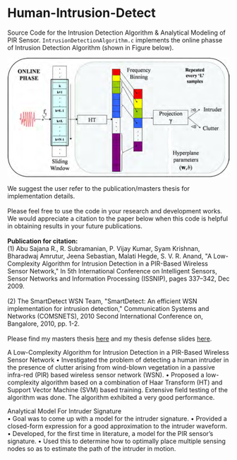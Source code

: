 # Human-Intrusion-Detect
Source Code for the Intrusion Detection Algorithm & Analytical Modeling of PIR Sensor. `IntrusionDetectionAlgorithm.c` implements the online phasse of Intrusion Detection Algorithm (shown in Figure below).

<img src="IntrusionDetectAlgoOnlinePhase.png" width="600">

We suggest the user refer to the publication/masters thesis for implementation details.<br><br>
Please feel free to use the code in your research and development works. We would appreciate a citation to the paper below when this code is helpful in obtaining results in your future publications.<br><br>
**Publication for citation:**<br>
(1) Abu Sajana R., R. Subramanian, P. Vijay Kumar, Syam Krishnan, Bharadwaj Amrutur, Jeena Sebastian, Malati Hegde, S. V. R. Anand, 
"A Low-Complexity Algorithm for Intrusion Detection in a PIR-Based Wireless Sensor Network,"
In 5th International Conference on Intelligent Sensors, Sensor Networks and Information Processing (ISSNIP), pages 337–342, Dec 2009.<br><br>
(2) The SmartDetect WSN Team, "SmartDetect: An efficient WSN implementation for intrusion detection," 
Communication Systems and Networks (COMSNETS), 2010 Second International Conference on, Bangalore, 2010, pp. 1-2.<br><br>
Please find my masters thesis [here](https://sites.google.com/site/sramanathan77/M.Sc.%28Engg.%29Thesis.pdf?attredirects=0) and my thesis defense slides [here](https://sites.google.com/site/sramanathan77/defense_slides.pdf?attredirects=0).

A Low-Complexity Algorithm for Intrusion Detection in a PIR-Based Wireless Sensor Network
• Investigated the problem of detecting a human intruder in the presence of  clutter arising from wind-blown vegetation in a passive infra-red (PIR) based wireless sensor network (WSN). 
• Proposed a low-complexity algorithm based on a combination of Haar Transform (HT) and Support Vector Machine (SVM) based training. Extensive field testing of the algorithm was done. The algorithm exhibited a very good performance.

Analytical Model For Intruder Signature           
• Goal was to come up with a model for the intruder signature. 
• Provided a closed-form expression for a good approximation to the intruder waveform. 
•	Developed, for the first time in literature, a model for the PIR sensor’s signature.
• Used this to determine how to optimally place multiple sensing nodes so as to estimate the path of the intruder in motion.
